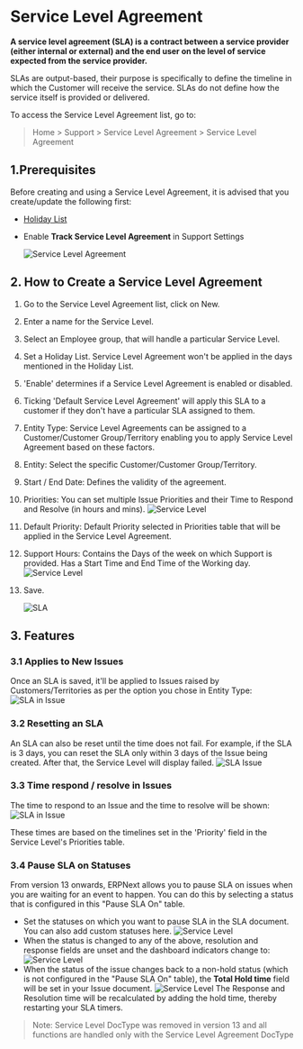 <!-- add-breadcrumbs -->
# Service Level Agreement

**A service level agreement (SLA) is a contract between a service provider (either internal or external) and the end user on the level of service expected from the service provider.**

SLAs are output-based, their purpose is specifically to define the timeline in which the Customer will receive the service. SLAs do not define how the service itself is provided or delivered.

To access the Service Level Agreement list, go to:
> Home > Support > Service Level Agreement > Service Level Agreement

## 1.Prerequisites

Before creating and using a Service Level Agreement, it is advised that you create/update the following first:

* [Holiday List](/docs/user/manual/en/human-resources/holiday-list)

* Enable **Track Service Level Agreement** in Support Settings

    <img class="screenshot" alt="Service Level Agreement" src="{{docs_base_url}}/v12/assets/img/support/sla-setting.png">

## 2. How to Create a Service Level Agreement
1. Go to the Service Level Agreement list, click on New.
1. Enter a name for the Service Level.
1. Select an Employee group, that will handle a particular Service Level.
1. Set a Holiday List. Service Level Agreement won't be applied in the days mentioned in the Holiday List.
1. 'Enable' determines if a Service Level Agreement is enabled or disabled.
1. Ticking 'Default Service Level Agreement' will apply this SLA to a customer if they don't have a particular SLA assigned to them.
1. Entity Type: Service Level Agreements can be assigned to a Customer/Customer Group/Territory enabling you to apply Service Level Agreement based on these factors.
1. Entity: Select the specific Customer/Customer Group/Territory.
1. Start / End Date: Defines the validity of the agreement.
1. Priorities: You can set multiple Issue Priorities and their Time to Respond and Resolve (in hours and mins).
    <img class="screenshot" alt="Service Level" src="{{docs_base_url}}/v12/assets/img/support/priorities.png">
1. Default Priority: Default Priority selected in Priorities table that will be applied in the Service Level Agreement.
1. Support Hours: Contains the Days of the week on which Support is provided. Has a Start Time and End Time of the Working day.
    <img class="screenshot" alt="Service Level" src="{{docs_base_url}}/v12/assets/img/support/sla.png">
1. Save.

    ![SLA](/docs/assets/img/support/sla.png)

## 3. Features
### 3.1 Applies to New Issues

Once an SLA is saved, it'll be applied to Issues raised by Customers/Territories as per the option you chose in Entity Type:
    ![SLA in Issue](/docs/assets/img/support/sla-issue.png)

### 3.2 Resetting an SLA
An SLA can also be reset until the time does not fail. For example, if the SLA is 3 days, you can reset the SLA only within 3 days of the Issue being created. After that, the Service Level will display failed.
    ![SLA Issue](/docs/assets/img/support/reset-sla.gif)

### 3.3 Time respond / resolve in Issues
The time to respond to an Issue and the time to resolve will be shown:
    ![SLA in Issue](/docs/assets/img/support/sla-in-issue.png)

These times are based on the timelines set in the 'Priority' field in the Service Level's Priorities table.


### 3.4 Pause SLA on Statuses
From version 13 onwards, ERPNext allows you to pause SLA on issues when you are waiting for an event to happen. You can do this by selecting a status that is configured in this "Pause SLA On" table.

* Set the statuses on which you want to pause SLA in the SLA document. You can also add custom statuses here.
    <img class="screenshot" alt="Service Level" src="{{docs_base_url}}/v12/assets/img/support/pause-sla.png">
* When the status is changed to any of the above, resolution and response fields are unset and the dashboard indicators change to:
    <img class="screenshot" alt="Service Level" src="{{docs_base_url}}/v12/assets/img/support/hold-indicator.png">
* When the status of the issue changes back to a non-hold status (which is not configured in the "Pause SLA On" table), the **Total Hold time** field will be set in your Issue document.
    <img class="screenshot" alt="Service Level" src="{{docs_base_url}}/v12/assets/img/support/total-hold-time.png">
The Response and Resolution time will be recalculated by adding the hold time, thereby restarting your SLA timers.

> Note: Service Level DocType was removed in version 13 and all functions are handled only with the Service Level Agreement DocType
